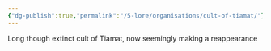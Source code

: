 ```yaml
---
{"dg-publish":true,"permalink":"/5-lore/organisations/cult-of-tiamat/"}
---
```



Long though extinct cult of Tiamat, now seemingly making a reappearance